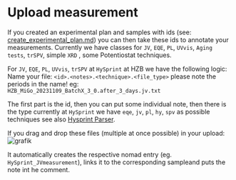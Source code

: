 # Upload measurement

If you created an experimental plan and samples with ids (see: [create_experimental_plan.md](create_experimental_plan.md)) you can then take these ids to annotate your measurements.
Currently we have classes for `JV`, `EQE`, `PL`, `UVvis`, `Aging tests`, `trSPV`, simple `XRD` , some Potentiostat techniques.

For `JV`, `EQE`, `PL`, `UVvis`, `trSPV` at `HySprint` at HZB we have the following logic:
Name your file:
`<id>.<notes>.<technique>.<file_type>` please note the periods in the name!
eg:
`HZB_MiGo_20231109_BatchX_3_0.after_3_days.jv.txt`

The first part is the id, then you can put some individual note, then there is the type currently at `HySprint` we have `eqe`, `jv`, `pl`, `hy`, `spv` 
as possible techniques see also [Hysprint Parser](https://github.com/RoteKekse/nomad-hysprint-parser).

If you drag and drop these files (multiple at once possible) in your upload:   
![grafik](https://github.com/RoteKekse/nomad-baseclasses/assets/36420750/495fdb2e-4dad-42f0-853c-fef3a6a4cd03)

It automatically creates the respective nomad entry (eg. `HySprint_JVmeasurement`), links it to the corresponding sampleand puts the note int he comment.

